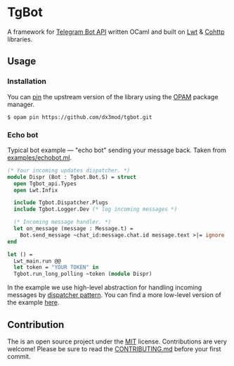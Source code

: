 # TgBot

A framework for [Telegram Bot API](https://core.telegram.org/bots/api) written OCaml
 and built on [Lwt] & [Cohttp] libraries. 

## Usage

### Installation 

You can [pin][opam-pin] the upstream version of the library using the [OPAM] package manager.
```console
$ opam pin https://github.com/dx3mod/tgbot.git
```

### Echo bot

Typical bot example	&mdash; "echo bot" sending your message back.
Taken from [examples/echobot.ml](./examples/echobot.ml).

```ocaml
(* Your incoming updates dispatcher. *)
module Dispr (Bot : Tgbot.Bot.S) = struct
  open Tgbot_api.Types
  open Lwt.Infix

  include Tgbot.Dispatcher.Plugs
  include Tgbot.Logger.Dev (* log incoming messages *)

  (* Incoming message handler. *)
  let on_message (message : Message.t) =
    Bot.send_message ~chat_id:message.chat.id message.text >|= ignore
end

let () =
  Lwt_main.run @@
  let token = "YOUR TOKEN" in
  Tgbot.run_long_polling ~token (module Dispr)
```

In the example we use high-level abstraction for handling incoming messages by [dispatcher pattern][dispr-pat]. You can find a more low-level version of the example [here](./examples/lowlevel_echobot.ml).

## Contribution

The is an open source project under the [MIT](./LICENSE) license. Contributions are very welcome!
Please be sure to read the [CONTRIBUTING.md](./CONTRIBUTING.md) before your first commit.


[Cohttp]: https://github.com/mirage/ocaml-cohttp
[Lwt]: https://github.com/ocsigen/lwt

[OPAM]: https://opam.ocaml.org/
[opam-pin]: https://opam.ocaml.org/doc/Usage.html#opam-pin

[dispr-pat]: https://www.researchgate.net/figure/Event-dispatcher-pattern_fig14_242378736